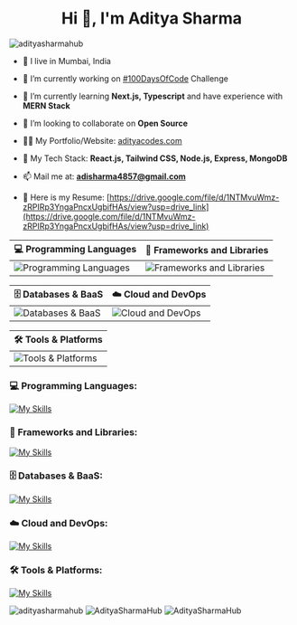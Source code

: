 <h1 align="center">Hi 👋, I'm Aditya Sharma</h1>
<!-- <h3 align="center" alt="banner">A passionate frontend developer from India</h3> -->
<!-- <img src="https://github.com/AdityaSharmaHub/AdityaSharmaHub/assets/111893234/27c93e0b-ac3f-4c6a-8aca-c525e7d0e6d8" /> -->
<p align="left"> <img src="https://komarev.com/ghpvc/?username=adityasharmahub&label=Profile%20views&color=0e75b6&style=flat" alt="adityasharmahub" /> </p>

- 📍 I live in Mumbai, India

- 🔭 I’m currently working on [#100DaysOfCode](https://github.com/AdityaSharmaHub/100DaysOfCode) Challenge

- 🌱 I’m currently learning **Next.js, Typescript** and have experience with **MERN Stack**

- 👯 I’m looking to collaborate on **Open Source**

- 👨‍💻 My Portfolio/Website: [adityacodes.com](https://adityacodes.com)

- 💬 My Tech Stack: **React.js, Tailwind CSS, Node.js, Express, MongoDB**

- 📫 Mail me at: **adisharma4857@gmail.com**

- 📄 Here is my Resume: [https://drive.google.com/file/d/1NTMvuWmz-zRPIRp3YngaPncxUgbifHAs/view?usp=drive_link](https://drive.google.com/file/d/1NTMvuWmz-zRPIRp3YngaPncxUgbifHAs/view?usp=drive_link)

<table>
  <thead>
    <th>💻 Programming Languages</th>
    <th>🧩 Frameworks and Libraries</th>
  </thead>
  <tbody>
    <tr>
      <td>
        <img src="https://iconkit.ronitghosh.site/icons?i=c,cpp,javascript,python,html,css" alt="Programming Languages" />
      </td>
      <td>
        <img src="https://iconkit.ronitghosh.site/icons?i=react,next,nodejs,express,tailwind,shadcn,graphql" alt="Frameworks and Libraries" />
      </td>
    </tr>
  </tbody>
</table>

<table>
  <thead>
    <th>🗄️ Databases & BaaS</th>
    <th>☁️ Cloud and DevOps</th>
  </thead>
  <tbody>
    <tr>
      <td>
        <img src="https://iconkit.ronitghosh.site/icons?i=mongodb,mysql,postgresql,supabase,appwrite,firebase" alt="Databases & BaaS" />
      </td>
      <td>
        <img src="https://iconkit.ronitghosh.site/icons?i=aws,docker,kubernetes,netlify,vercel" alt="Cloud and DevOps" />
      </td>
    </tr>
  </tbody>
</table>

<table>
  <thead>
    <th>🛠️ Tools & Platforms</th>
  </thead>
  <tbody>
    <tr>
      <td>
        <img src="https://iconkit.ronitghosh.site/icons?i=git,github,vscode,postman,npm,yarn,linux,windows,figma,cursor,gemini" alt="Tools & Platforms" />
      </td>
    </tr>
  </tbody>
</table>

<h3>💻 Programming Languages:</h3>

[![My Skills](https://iconkit.ronitghosh.site/icons?i=c,cpp,javascript,python,html,css)](https://adityacodes.com)

<h3>🧩 Frameworks and Libraries:</h3>

[![My Skills](https://iconkit.ronitghosh.site/icons?i=react,next,nodejs,express,tailwind,shadcn,graphql)](https://adityacodes.com)

<h3>🗄️ Databases & BaaS:</h3>

[![My Skills](https://iconkit.ronitghosh.site/icons?i=mongodb,mysql,postgresql,supabase,appwrite,firebase)](https://adityacodes.com)

<h3>☁️ Cloud and DevOps:</h3>

[![My Skills](https://iconkit.ronitghosh.site/icons?i=aws,docker,kubernetes,netlify,vercel)](https://adityacodes.com)

<h3>🛠️ Tools & Platforms:</h3>

[![My Skills](https://iconkit.ronitghosh.site/icons?i=git,github,vscode,postman,npm,yarn,linux,windows,figma,cursor,gemini)](https://adityacodes.com)



<p align="left">
  <img src="https://github-readme-stats.vercel.app/api/top-langs?username=adityasharmahub&show_icons=true&locale=en&layout=compact&theme=github_dark_dimmed" alt="adityasharmahub" />
  <img src="https://github-readme-streak-stats.herokuapp.com/?user=adityasharmahub&theme=github_dark_dimmed" alt="AdityaSharmaHub" />
  <img src="https://github-readme-stats.vercel.app/api?username=adityasharmahub&show_icons=true&locale=en&theme=github_dark_dimmed" alt="AdityaSharmaHub" />
</p>

